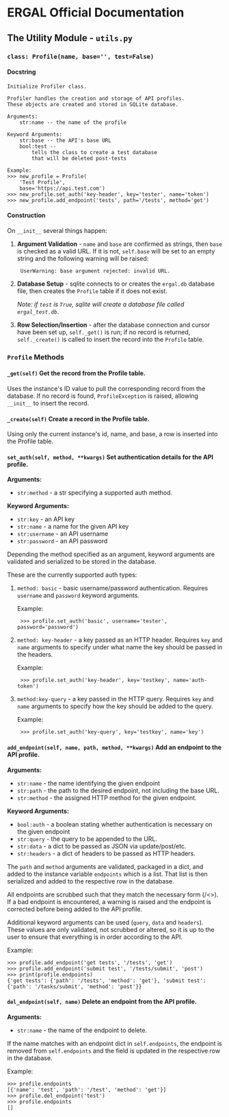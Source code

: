 # ERGAL Official Documentation
## The Utility Module - `utils.py`

### __`class: Profile(name, base='', test=False)`__
#### Docstring
    Initialize Profiler class.

    Profiler handles the creation and storage of API profiles.
    These objects are created and stored in SQLite database.

    Arguments:
        str:name -- the name of the profile

    Keyword Arguments:
        str:base -- the API's base URL
        bool:test -- 
            tells the class to create a test database
            that will be deleted post-tests
    
    Example:
    >>> new_profile = Profile(
        'Test Profile',
        base='https://api.test.com')
    >>> new_profile.set_auth('key-header', key='tester', name='token')
    >>> new_profile.add_endpoint('tests', path='/tests', method='get')


#### Construction
On `__init__` several things happen:

1. **Argument Validation** - `name` and `base` are confirmed as strings, then `base` is checked as a valid URL. If it is not, `self.base` will be set to an empty string and the following warning will be raised:

        UserWarning: base argument rejected: invalid URL.

2. **Database Setup** - sqlite connects to or creates the `ergal.db` database file, then creates the `Profile` table if it does not exist.

    *Note: if `test` is `True`, sqlite will create a database file called `ergal_test.db`*.

3. **Row Selection/Insertion** - after the database connection and cursor have been set up, `self._get()` is run; if no record is returned, `self._create()` is called to insert the record into the `Profile` table.


### __`Profile` Methods__
#### __`_get(self)`__ Get the record from the Profile table.

Uses the instance's ID value to pull the corresponding record from the database. If no record is found, `ProfileException` is raised, allowing `__init__` to insert the record.

#### __`_create(self)`__ Create a record in the Profile table.

Using only the current instance's id, name, and base, a row is inserted into the Profile table.

#### __`set_auth(self, method, **kwargs)`__ Set authentication details for the API profile.
**Arguments:**

- `str:method` - a str specifying a supported auth method.

**Keyword Arguments:**

- `str:key` - an API key
- `str:name` - a name for the given API key
- `str:username` - an API username
- `str:password` - an API password

Depending the method specified as an argument, keyword arguments are validated and serialized to be stored in the database.

These are the currently supported auth types:

1. `method: basic` - basic username/password authentication. Requires `username` and `password` keyword arguments.
    
    Example:

        >>> profile.set_auth('basic', username='tester', password='password')

2. `method: key-header` - a key passed as an HTTP header. Requires `key` and `name` arguments to specify under what name the key should be passed in the headers.

    Example:

        >>> profile.set_auth('key-header', key='testkey', name='auth-token')

3. `method:key-query` - a key passed in the HTTP query. Requires `key` and `name` arguments to specify how the key should be added to the query.

    Example:

        >>> profile.set_auth('key-query', key='testkey', name='key')

#### __`add_endpoint(self, name, path, method, **kwargs)`__ Add an endpoint to the API profile.
**Arguments:**

- `str:name` - the name identifying the given endpoint
- `str:path` - the path to the desired endpoint, not including the base URL.
- `str:method` - the assigned HTTP method for the given endpoint.

**Keyword Arguments:**

- `bool:auth` - a boolean stating whether authentication is necessary on the given endpoint
- `str:query` - the query to be appended to the URL.
- `str:data` - a dict to be passed as JSON via update/post/etc.
- `str:headers` - a dict of headers to be passed as HTTP headers.

The `path` and `method` arguments are validated, packaged in a dict, and added to the instance variable `endpoints` which is a list. That list is then serialized and added to the respective row in the database.

All endpoints are scrubbed such that they match the necessary form (/<>). If a bad endpoint is encountered, a warning is raised and the endpoint is corrected before being added to the API profile.

Additional keyword arguments can be used (`query`, `data` and `headers`). These values are only validated, not scrubbed or altered, so it is up to the user to ensure that everything is in order according to the API.

Example:

    >>> profile.add_endpoint('get tests', '/tests', 'get')
    >>> profile.add_endpoint('submit test', '/tests/submit', 'post')
    >>> print(profile.endpoints)
    {'get tests': {'path': '/tests', 'method': 'get'}, 'submit test': {'path': '/tasks/submit', 'method': 'post'}}

#### __`del_endpoint(self, name)`__ Delete an endpoint from the API profile.
**Arguments:**

- `str:name` - the name of the endpoint to delete.

If the name matches with an endpoint dict in `self.endpoints`, the endpoint is removed from `self.endpoints` and the field is updated in the respective row in the database.

Example:

    >>> profile.endpoints
    [{'name': 'test', 'path': '/test', 'method': 'get'}]
    >>> profile.del_endpoint('test')
    >>> profile.endpoints
    []